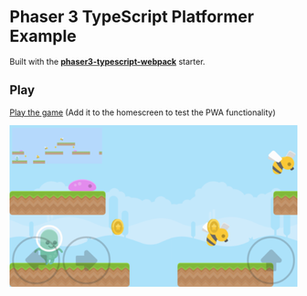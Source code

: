 # Phaser 3 TypeScript Platformer Example

Built with the [**phaser3-typescript-webpack**](https://github.com/yandeu/phaser-project-template#readme) starter.

## Play

[Play the game](https://s3.eu-central-1.amazonaws.com/phaser3-typescript/platformer-example/index.html) (Add it to the homescreen to test the PWA functionality)

[![phaser3-typescript-platformer](screenshots/nexus6-640x360.png)](https://s3.eu-central-1.amazonaws.com/phaser3-typescript/platformer-example/index.html)
